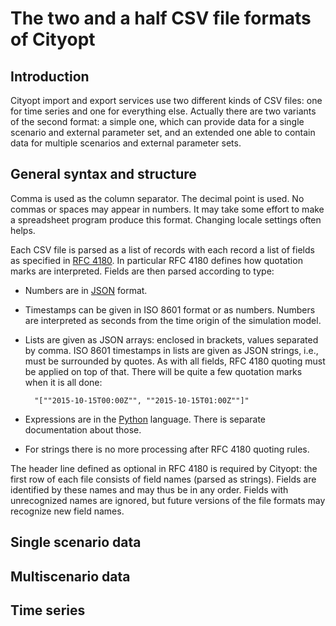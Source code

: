 # The two and a half CSV file formats of Cityopt

## Introduction

Cityopt import and export services use two different kinds of CSV
files: one for time series and one for everything else.  Actually
there are two variants of the second format: a simple one, which can
provide data for a single scenario and external parameter set, and
an extended one able to contain data for multiple scenarios and
external parameter sets.

## General syntax and structure

Comma is used as the column separator.  The decimal point is used.  No
commas or spaces may appear in numbers.  It may take some effort to
make a spreadsheet program produce this format.  Changing locale
settings often helps.

Each CSV file is parsed as a list of records with each record a list
of fields as specified in [RFC 4180][].  In particular RFC 4180
defines how quotation marks are interpreted.  Fields are then parsed
according to type:

* Numbers are in [JSON][] format.
* Timestamps can be given in ISO 8601 format or as numbers.  Numbers
  are interpreted as seconds from the time origin of the simulation
  model.
* Lists are given as JSON arrays: enclosed in brackets, values
  separated by comma.  ISO 8601 timestamps in lists are given as JSON
  strings, i.e., must be surrounded by quotes.  As with all fields,
  RFC 4180 quoting must be applied on top of that.  There will be
  quite a few quotation marks when it is all done:

        "[""2015-10-15T00:00Z"", ""2015-10-15T01:00Z""]"

* Expressions are in the [Python] language.  There is separate
  documentation about those.
* For strings there is no more processing after RFC 4180 quoting rules.

The header line defined as optional in RFC 4180 is required by
Cityopt: the first row of each file consists of field names (parsed
as strings).  Fields are identified by these names and may thus be
in any order.  Fields with unrecognized names are ignored, but
future versions of the file formats may recognize new field names.

[RFC 4180]: https://tools.ietf.org/html/rfc4180
[JSON]: https://www.json.org
[Python]: https://www.python.org

## Single scenario data

## Multiscenario data

## Time series
